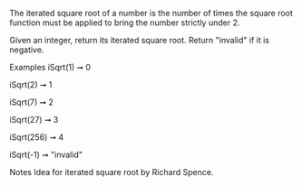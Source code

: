 The iterated square root of a number is the number of times the square root function must be applied to bring the number strictly under 2.

Given an integer, return its iterated square root. Return "invalid" if it is negative.

Examples
iSqrt(1) ➞ 0

iSqrt(2) ➞ 1

iSqrt(7) ➞ 2

iSqrt(27) ➞ 3

iSqrt(256) ➞ 4

iSqrt(-1) ➞ "invalid"

Notes
Idea for iterated square root by Richard Spence.